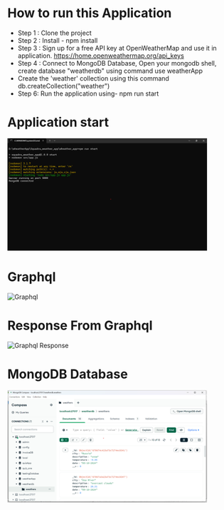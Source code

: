 # How to run this Application
- Step 1 : Clone the project
- Step 2 : Install - npm install
- Step 3 : Sign up for a free API key at OpenWeatherMap and use it in application.
  https://home.openweathermap.org/api_keys
- Step 4 : Connect to MongoDB Database, Open your mongodb shell, create database "weatherdb" using command use weatherApp
- Create the 'weather' collection using this command db.createCollection("weather")
- Step 6: Run the application using- npm run start
  
# Application start
  <img width="449" alt="server" src="https://github.com/Shashi0620/wheather_app/blob/a9224db6e8d805ead0fc27321a4a3863c7f5dbb5/assets/app-start.png">

# Graphql
  <img width="953" alt="Graphql" src="https://github.com/Shashi0620/wheather_app/blob/a9224db6e8d805ead0fc27321a4a3863c7f5dbb5/assets/app-graphql.png.png">

# Response From Graphql
<img width="956" alt="Graphql Response" src="https://github.com/Shashi0620/wheather_app/blob/a9224db6e8d805ead0fc27321a4a3863c7f5dbb5/assets/app-graphql-res">

# MongoDB Database
<img width="449" alt="MongoDB" src="https://github.com/Shashi0620/wheather_app/blob/afba48af23c402dc4147c2d1cfe93981852e31c2/assets/app.mongodb.png">